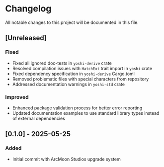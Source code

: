 # Changelog

All notable changes to this project will be documented in this file.

## [Unreleased]

### Fixed

- Fixed all ignored doc-tests in `yoshi-derive` crate
- Resolved compilation issues with `HatchExt` trait import in `yoshi` crate
- Fixed dependency specification in `yoshi-derive` Cargo.toml
- Removed problematic files with special characters from repository
- Addressed documentation warnings in `yoshi-std` crate

### Improved

- Enhanced package validation process for better error reporting
- Updated documentation examples to use standard library types instead of external dependencies

## [0.1.0] - 2025-05-25

### Added

- Initial commit with ArcMoon Studios upgrade system
